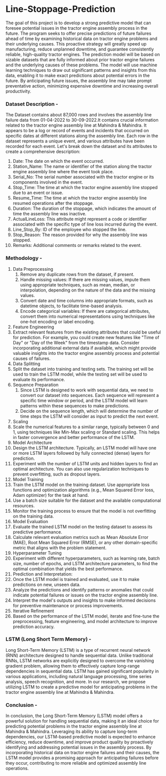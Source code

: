 # Line-Stoppage-Prediction
The goal of this project is to develop a strong predictive model that can foresee potential issues in the tractor engine assembly process in the future. The program seeks to offer precise predictions of future failures ahead of time by examining historical data on tractor engine problems and their underlying causes. This proactive strategy will greatly speed up manufacturing, reduce unplanned downtime, and guarantee consistently reliable, high-quality tractor engines. The prediction model will be based on sizable datasets that are fully informed about prior tractor engine failures and the underlying causes of these problems. The model will use machine learning techniques to draw out significant patterns and insights from this data, enabling it to make exact predictions about potential errors in the future. By anticipating future issues, the assembly line may take prompt preventative action, minimizing expensive downtime and increasing overall productivity.
### Dataset Description - 
The Dataset contains about 87,000 rows and involves the assembly line failure data from 01-04-2022 to 30-09-2022.It contains crucial information related to the tractor engine assembly line at Mahindra & Mahindra. It appears to be a log or record of events and incidents that occurred on specific dates at different stations along the assembly line. Each row in the dataset represents a unique event, and various attributes have been recorded for each event. Let's break down the dataset and its attributes to create a comprehensive description:
1. Date: The date on which the event occurred.
2. Station_Name: The name or identifier of the station along the tractor engine assembly line where the event took place.
3. Serial_No: The serial number associated with the tractor engine or its components involved in the event.
4. Stop_Time: The time at which the tractor engine assembly line stopped due to an event or issue.
5. Resume_Time: The time at which the tractor engine assembly line resumed operations after the stoppage.
6. Duration: The duration of the stoppage, which indicates the amount of time the assembly line was inactive.
7. ActualLineLoss: This attribute might represent a code or identifier associated with the specific type of line loss incurred during the event.
8. Line_Stop_By: ID of the employee who stopped the line.
9. Stop_Reason: The reason provided for why the assembly line was stopped.
10. Remarks: Additional comments or remarks related to the event.
### Methodology - 

1. Data Preprocessing
   1. Remove any duplicate rows from the dataset, if present.
   2. Handle missing values: If there are missing values, impute them using appropriate techniques, such as mean, median, or interpolation, depending on the nature of the data and the missing values.
   3. Convert date and time columns into appropriate formats, such as datetime objects, to facilitate time-based analysis.
   4. Encode categorical variables: If there are categorical attributes, convert them into numerical representations using techniques like one-hot encoding or label encoding.
2. Feature Engineering
  1. Extract relevant features from the existing attributes that could be useful for prediction. For example, you could create new features like "Time of Day" or "Day of the Week" from the timestamp data.
Consider incorporating additional external data if available, which might provide valuable insights into the tractor engine assembly process and potential causes of failures.
3. Data Splitting
  1. Split the dataset into training and testing sets. The training set will be used to train the LSTM model, while the testing set will be used to evaluate its performance.
4. Sequence Preparation
   1. Since LSTM is designed to work with sequential data, we need to convert our dataset into sequences. Each sequence will represent a specific time window or period, and the LSTM model will learn patterns within these sequences to make predictions.
   2. Decide on the sequence length, which will determine the number of time steps the LSTM will consider as input to predict the next event.
5. Scaling
  1. Scale the numerical features to a similar range, typically between 0 and 1, using techniques like Min-Max scaling or Standard scaling. This helps in faster convergence and better performance of the LSTM.
6. Model Architecture
  1. Design the LSTM architecture. Typically, an LSTM model will have one or more LSTM layers followed by fully connected (dense) layers for prediction.
  2. Experiment with the number of LSTM units and hidden layers to find an optimal architecture. You can also use regularization techniques to prevent overfitting, such as dropout layers.
7. Model Training
  1. Train the LSTM model on the training dataset. Use appropriate loss functions and optimization algorithms (e.g., Mean Squared Error loss, Adam optimizer) for the task at hand.
  2. Use a batch size suitable for the dataset and the available computational resources.
  3. Monitor the training process to ensure that the model is not overfitting on the training data.
8. Model Evaluation
  1. Evaluate the trained LSTM model on the testing dataset to assess its predictive performance.
  2. Calculate relevant evaluation metrics such as Mean Absolute Error (MAE), Root Mean Squared Error (RMSE), or any other domain-specific metric that aligns with the problem statement.
9. Hyperparameter Tuning
  1. Experiment with different hyperparameters, such as learning rate, batch size, number of epochs, and LSTM architecture parameters, to find the optimal combination that yields the best performance.
10. Prediction and Interpretation:
  1. Once the LSTM model is trained and evaluated, use it to make predictions on new, unseen data.
  2. Analyze the predictions and identify patterns or anomalies that could indicate potential failures or issues on the tractor engine assembly line.
  3. Interpret the model's outputs and insights to make informed decisions for preventive maintenance or process improvements.
11. Iterative Refinement
  1. Based on the performance of the LSTM model, iterate and fine-tune the preprocessing, feature engineering, and model architecture to improve prediction accuracy.
### LSTM (Long Short Term Memory) - 
Long Short-Term Memory (LSTM) is a type of recurrent neural network (RNN) architecture designed to handle sequential data. Unlike traditional RNNs, LSTM networks are explicitly designed to overcome the vanishing gradient problem, allowing them to effectively capture long-range dependencies in sequential data. LSTM has gained significant popularity in various applications, including natural language processing, time series analysis, speech recognition, and more. In our research, we propose utilizing LSTM to create a predictive model for anticipating problems in the tractor engine assembly line at Mahindra & Mahindra.
### Conclusion - 
In conclusion, the Long Short-Term Memory (LSTM) model offers a powerful solution for handling sequential data, making it an ideal choice for predicting potential problems in the tractor engine assembly line at Mahindra & Mahindra. Leveraging its ability to capture long-term dependencies, our LSTM-based predictive model is expected to enhance efficiency, reduce downtime, and improve product quality by proactively identifying and addressing potential issues in the assembly process. By incorporating historical data on tractor engine failures and their causes, the LSTM model provides a promising approach for anticipating failures before they occur, contributing to more reliable and optimized assembly line operations.

